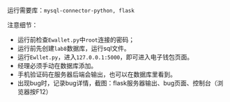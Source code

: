 运行需要库：`mysql-connector-python, flask`

注意细节：
- 运行前检查`Ewallet.py`中`root`连接的密码；
- 运行前先创建`lab8`数据库，运行sql文件。
- 运行`Ewllet.py`，进入`127.0.0.1:5000`，即可进入电子钱包页面。
- 经理必须手动在数据库添加。
- 手机验证码在服务器后端会输出，也可以在数据库里看到。
- 出现bug时，记录bug详情，截图：flask服务器输出、bug页面、控制台（浏览器按F12）
